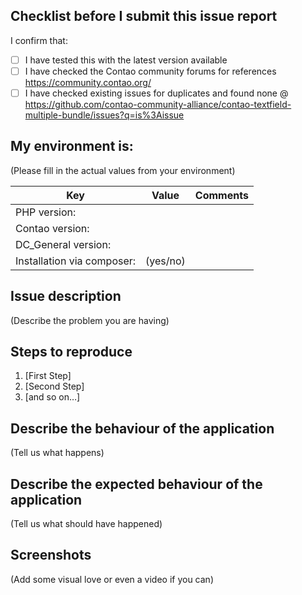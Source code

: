 ## Checklist before I submit this issue report

I confirm that:
- [ ] I have tested this with the latest version available
- [ ] I have checked the Contao community forums for references https://community.contao.org/
- [ ] I have checked existing issues for duplicates and found none @ https://github.com/contao-community-alliance/contao-textfield-multiple-bundle/issues?q=is%3Aissue

## My environment is:

(Please fill in the actual values from your environment)

| Key                                 | Value    | Comments                         |
| ----------------------------------- | ---------| ---------------------------------|
| PHP version:                        |          |                                  |
| Contao version:                     |          |                                  |
| DC_General version:                 |          |                                  |
| Installation via composer:          | (yes/no) |                                  |

## Issue description

(Describe the problem you are having)

## Steps to reproduce

1. [First Step]
2. [Second Step]
3. [and so on…]

## Describe the behaviour of the application

(Tell us what happens)

## Describe the expected behaviour of the application

(Tell us what should have happened)

## Screenshots

(Add some visual love or even a video if you can)
